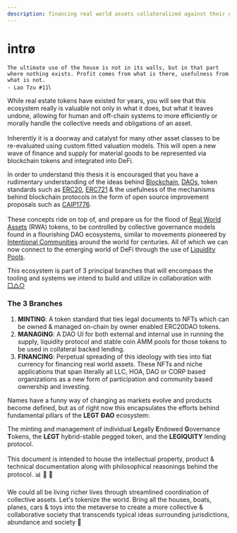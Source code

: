 ```yaml
---
description: financing real world assets collateralized against their governance tokens
---
```


# intrø

`The ultimate use of the house is not in its walls, but in that part where nothing exists. Profit comes from what is there, usefulness from what is not.`\
`- Lao Tzu #11`\


While real estate tokens have existed for years, you will see that this ecosystem really is valuable not only in what it does, but what it leaves undone, allowing for human and off-chain systems to more efficiently or morally handle the collective needs and obligations of an asset.\
\
Inherently it is a doorway and catalyst for many other asset classes to be re-evaluated using custom fitted valuation models.  This will open a new wave of finance and supply for material goods to be represented via blockchain tokens and integrated into DeFi.

In order to understand this thesis it is encouraged that you have a rudimentary understanding of the ideas behind [Blockchain](https://www.coinbase.com/learn/crypto-basics/plp-what-is-a-blockchain), [DAOs](https://ethereum.org/en/dao/), token standards such as [ERC20](https://ethereum.org/en/developers/docs/standards/tokens/erc-20/), [ERC721](https://ethereum.org/en/developers/docs/standards/tokens/erc-721/) & the usefulness of the mechanisms behind blockchain protocols in the form of open source improvement proposals such as [CAIP1776](https://github.com/ethereum/EIPs/pull/4713/files).\
\
These concepts ride on top of, and prepare us for the flood of [Real World Assets](https://medium.com/centrifuge/real-world-assets-a-key-building-block-for-the-future-of-defi-cc9157cb6a6a) (RWA) tokens, to be controlled by collective governance models found in a flourishing DAO ecosystems, similar to movements pioneered by  [Intentional Communities](https://en.wikipedia.org/wiki/Intentional\_community) around the world for centuries.  All of which we can now connect to the emerging world of DeFi through the use of [Liquidity Pools](https://academy.binance.com/en/articles/what-are-liquidity-pools-in-defi).

This ecosystem is part of 3 principal branches that will encompass the tooling and systems we intend to build and utilize in collaboration with [□△○](https://daohaus.org)

### The 3 Branches

1. **MINTING**: A token standard that ties legal documents to NFTs which can be owned & managed on-chain by owner enabled ERC20DAO tokens.
2. **MANAGING**: A DAO UI for both external and internal use in running the supply, liquidity protocol and stable coin AMM pools for those tokens to be used in collateral backed lending.
3. **FINANCING**: Perpetual spreading of this ideology with ties into fiat currency for financing real world assets. These NFTs and niche applications that span literally all LLC, HOA, DAO or CORP based organizations as a new form of participation and community based ownership and investing.

Names have a funny way of changing as markets evolve and products become defined, but as of right now this encapsulates the efforts behind fundamental pillars of the **LEGT ĐAO** ecosystem:

The minting and management of individual **L**egally **E**ndowed **G**overnance **T**okens, the **L£GT** hybrid-stable pegged token, and the **LEGIQUITY** lending protocol.\
\
This document is intended to house the intellectual property, product & technical documentation along with philosophical reasonings behind the protocol. 📊 🤔 📄\
\
We could all be living richer lives through streamlined coordination of collective assets. Let's tokenize the world.  Bring all the houses, boats, planes, cars & toys into the metaverse to create a more collective & collaborative society that transcends typical ideas surrounding jurisdictions, abundance and society 👋&#x20;

